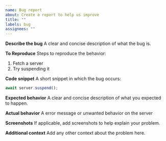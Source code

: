 ```yaml
---
name: Bug report
about: Create a report to help us improve
title: ""
labels: bug
assignees: ""
---
```


**Describe the bug**
A clear and concise description of what the bug is.

**To Reproduce**
Steps to reproduce the behavior:

1. Fetch a server
2. Try suspending it

**Code snippet**
A short snippet in which the bug occurs:

```ts
await server.suspend();
```

**Expected behavior**
A clear and concise description of what you expected to happen.

**Actual behavior**
A error message or unwanted behavior on the server

**Screenshots**
If applicable, add screenshots to help explain your problem.

**Additional context**
Add any other context about the problem here.
